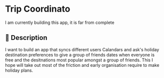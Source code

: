 # Trip Coordinato

I am currently building this app, it is far from complete

## :memo: Description

I want to build an app that syncs different users Calandars and ask's holiday destination preferences to give a group of friends dates when everyone is free and the desitnations most popular amongst a group of friends. This I hope will take out most of the friction and early organisation require to make holiday plans. 
